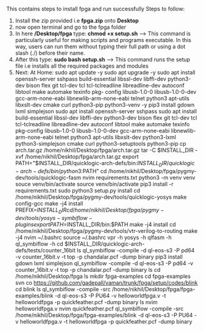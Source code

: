 This contains steps to install fpga and run successfully
Steps to follow:
1) Install the zip provided i.e **fpga.zip** onto **Desktop**
2) now open terminal and go to the fpga folder
3) In here **/Desktop/fpga** type: **chmod +x setup.sh** --> This command is particularly useful for making scripts and programs executable. In this way, users can run them without typing their full path or using a dot slash (./) before their name. 
4) After this type: **sudo bash setup.sh** --> This command runs the setup file i.e installs all the required packages and modules
5) Next:
   At Home:
   sudo apt update -y
   sudo apt upgrade -y
   sudo apt install openssh-server sshpass build-essential libssl-dev libffi-dev python3-dev bison flex git tcl-dev tcl tcl-tclreadline libreadline-dev  autoconf libtool make automake texinfo pkg-          config libusb-1.0-0 libusb-1.0-0-dev gcc-arm-none-eabi libnewlib-arm-none-eabi telnet python3 apt-utils libxslt-dev cmake curl python3-pip python3-venv -y
   pip3 install gdown lxml simplejson
   sudo apt install openssh-server sshpass
   sudo apt install build-essential libssl-dev libffi-dev python3-dev bison flex git tcl-dev tcl tcl-tclreadline libreadline-dev  autoconf libtool make automake texinfo pkg-config libusb-1.0-0 libusb-1.0-0-dev gcc-arm-none-eabi libnewlib-arm-none-eabi telnet python3 apt-utils libxslt-dev python3-lxml python3-simplejson cmake curl  python3-setuptools python3-pip
   cp arch.tar.gz /home/nikhil/Desktop/fpga/arch.tar.gz
   tar -C $INSTALL_DIR  -xvf /home/nikhil/Desktop/fpga/arch.tar.gz
   export PATH="$INSTALL_DIR/quicklogic-arch-defs/bin:$INSTALL_DIR/quicklogic-arch-defs/bin/python3:$PATH"
   cd /home/nikhil/Desktop/fpga/pygmy-dev/tools/quicklogic-fasm
   nvim requirements.txt
   python3 -m venv venv
   souce venv/bin/activate
   source venv/bin/activate
   pip3 install -r requirements.txt
   sudo python3 setup.py install
   cd /home/nikhil/Desktop/fpga/pygmy-dev/tools/quicklogic-yosys
   make config-gcc
   make -j4 install PREFIX=$INSTALL_DIR
   cd /home/nikhil/Desktop/fpga/pygmy-dev/tools/yosys-symbiflow-plugins
   export PATH=$INSTALL_DIR/bin:$PATH
   make -j4 install
   cd /home/nikhil/Desktop/fpga/pygmy-dev/tools/vtr-verilog-to-routing
   make -j4
   nvim ~/.bashrc
   source ~/.bashrc
   vpr -h
   yosys -h
   qlfasm -h
   ql_symbiflow -h
   cd $INSTALL_DIR/quicklogic-arch-defs/tests/counter_16bit
   ls
   ql_symbiflow -compile -d ql-eos-s3 -P pd64 -v counter_16bit.v -t top -p chandalar.pcf -dump binary
   pip3 install gdown lxml simplejson
   ql_symbiflow -compile -d ql-eos-s3 -P pd64 -v counter_16bit.v -t top -p chandalar.pcf -dump binary
   ls
   cd /home/nikhil/Desktop/fpga
   ls
   mkdir fpga-examples
   cd fpga-examples
   svn co https://github.com/gadepall/vaman/trunk/fpga/setup/codes/blink
   cd blink
   ls
   ql_symbiflow -compile -src /home/nikhil/Desktop/fpga/fpga-examples/blink -d ql-eos-s3 -P PU64 -v helloworldfpga.v -t helloworldfpga -p quickfeather.pcf -dump binary
   ls
   nvim helloworldfpga.v
   nvim quickfeather.pcf
   ql_symbiflow -compile -src /home/nikhil/Desktop/fpga/fpga-examples/blink -d ql-eos-s3 -P PU64 -v helloworldfpga.v -t helloworldfpga -p quickfeather.pcf -dump binary
